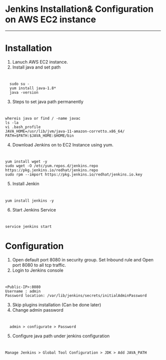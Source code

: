 # Jenkins Installation& Configuration on AWS EC2 instance
*******************************************************************

# Installation 

1. Lanuch AWS EC2 instance.
2. Install java and set path
#
	  sudo su -
	  yum install java-1.8*
	  java -version
3. Steps to set java path permanently
#
	whereis java or find / -name javac
	ls -la
	vi .bash_profile
	JAVA_HOME=/usr/lib/jvm/java-11-amazon-corretto.x86_64/
	PATH=$PATH:$JAVA_HOME:$HOME/bin
4. Download Jenkins on to EC2 Instance using yum.
  #  
    yum install wget -y 
    sudo wget -O /etc/yum.repos.d/jenkins.repo https://pkg.jenkins.io/redhat/jenkins.repo
    sudo rpm --import https://pkg.jenkins.io/redhat/jenkins.io.key
	
5. Install Jenkin
#
	yum install jenkins -y
6. Start Jenkins Service
#
	service jenkins start
	

# Configuration

1. Open default port 8080 in security group. Set Inbound rule and Open port 8080 to all tcp traffic.
2. Login to Jenkins console
#
	<Public-IP>:8080
	Username : admin
	Password location: /var/lib/jenkins/secrets/initialAdminPassword
3. Skip plugins installation (Can be done later)
4. Change admin password
  #
	  admin > configurate > Password
5. Configure java path under jenkins configuration
  #
	Manage Jenkins > Global Tool Configuration > JDK > Add JAVA_PATH
	
